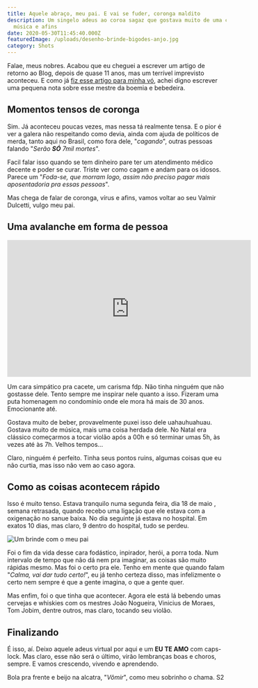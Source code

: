 ```yaml
---
title: Aquele abraço, meu pai. E vai se fuder, coronga maldito
description: Um singelo adeus ao coroa sagaz que gostava muito de uma cerveja,
  música e afins
date: 2020-05-30T11:45:40.000Z
featuredImage: /uploads/desenho-brinde-bigodes-anjo.jpg
category: Shots
---
```

Falae, meus nobres. Acabou que eu cheguei a escrever um artigo de retorno ao Blog, depois de quase 11 anos, mas um terrível imprevisto aconteceu. E como já [fiz esse artigo para minha vó](https://www.brunodulcetti.com/amada-vo-eu-te-amo/), achei digno escrever uma pequena nota sobre esse mestre da boemia e bebedeira.

## Momentos tensos de coronga

Sim. Já aconteceu poucas vezes, mas nessa tá realmente tensa. E o pior é ver a galera não respeitando como devia, ainda com ajuda de políticos de merda, tanto aqui no Brasil, como fora dele, "*cagando*", outras pessoas falando "*Serão **SÓ** 7mil mortes*".

Facil falar isso quando se tem dinheiro pare ter um atendimento médico decente e poder se curar. Triste ver como cagam e andam para os idosos. Parece um "*Foda-se, que morram logo, assim não preciso pagar mais aposentadoria pra essas pessoas*".

Mas chega de falar de coronga, vírus e afins, vamos voltar ao seu Valmir Dulcetti, vulgo meu pai.

## Uma avalanche em forma de pessoa

<iframe width="560" height="315" src="https://www.youtube.com/embed/31dAIRoNT_8" frameborder="0" allow="accelerometer; autoplay; encrypted-media; gyroscope; picture-in-picture" allowfullscreen></iframe>

Um cara simpático pra cacete, um carisma fdp. Não tinha ninguém que não gostasse dele. Tento sempre me inspirar nele quanto a isso. Fizeram uma puta homenagem no condomínio onde ele mora há mais de 30 anos. Emocionante até.

Gostava muito de beber, provavelmente puxei isso dele uahauhuahuau. Gostava muito de música, mais uma coisa herdada dele. No Natal era clássico começarmos a tocar violão após a 00h e só terminar umas 5h, às vezes até às 7h. Velhos tempos...

Claro, ninguém é perfeito. Tinha seus pontos ruins, algumas coisas que eu não curtia, mas isso não vem ao caso agora.

## Como as coisas acontecem rápido

Isso é muito tenso. Estava tranquilo numa segunda feira, dia 18 de maio , semana retrasada, quando recebo uma ligação que ele estava com a oxigenação no sanue baixa. No dia seguinte já estava no hospital. Em exatos 10 dias, mas claro, 9 dentro do hospital, tudo se perdeu.

![Um brinde com o meu pai](uploads/desenho-brinde-bigodes-anjo.jpg)

Foi o fim da vida desse cara fodástico, inpirador, herói, a porra toda. Num intervalo de tempo que não dá nem pra imaginar, as coisas são muito rápidas mesmo. Mas foi o certo pra ele. Tenho em mente que quando falam "*Calma, vai dar tudo certo!*", eu já tenho certeza disso, mas infelizmente o certo nem sempre é que a gente imagina, o que a gente quer.

Mas enfim, foi o que tinha que acontecer. Agora ele está lá bebendo umas cervejas e whiskies com os mestres João Nogueira, Vinicius de Moraes, Tom Jobim, dentre outros, mas claro, tocando seu violão.

## Finalizando

É isso, aí. Deixo aquele adeus virtual por aqui e um **EU TE AMO** com caps-lock. Mas claro, esse não será o último, virão lembranças boas e choros, sempre. E vamos crescendo, vivendo e aprendendo.

Bola pra frente e beijo na alcatra, "*Vômir*", como meu sobrinho o chama. S2